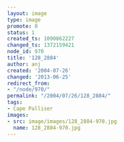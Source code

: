 ```yaml
---
layout: image
type: image
promote: 0
status: 1
created_ts: 1090862227
changed_ts: 1372159421
node_id: 970
title: '128_2884'
author: anj
created: '2004-07-26'
changed: '2013-06-25'
redirect_from:
- "/node/970/"
permalink: "/2004/07/26/128_2884/"
tags:
- Cape Palliser
images:
- src: image/images/128_2884-970.jpg
  name: 128_2884-970.jpg
---
```


